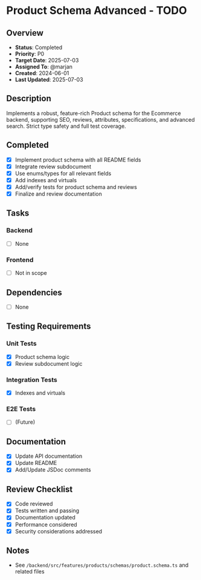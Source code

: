 # Product Schema Advanced - TODO

## Overview
- **Status**: Completed
- **Priority**: P0
- **Target Date**: 2025-07-03
- **Assigned To**: @marjan
- **Created**: 2024-06-01
- **Last Updated**: 2025-07-03

## Description
Implements a robust, feature-rich Product schema for the Ecommerce backend, supporting SEO, reviews, attributes, specifications, and advanced search. Strict type safety and full test coverage.

## Completed
- [x] Implement product schema with all README fields
- [x] Integrate review subdocument
- [x] Use enums/types for all relevant fields
- [x] Add indexes and virtuals
- [x] Add/verify tests for product schema and reviews
- [x] Finalize and review documentation

## Tasks
### Backend
- [ ] None
### Frontend
- [ ] Not in scope

## Dependencies
- [ ] None

## Testing Requirements
### Unit Tests
- [x] Product schema logic
- [x] Review subdocument logic
### Integration Tests
- [x] Indexes and virtuals
### E2E Tests
- [ ] (Future)

## Documentation
- [x] Update API documentation
- [x] Update README
- [x] Add/Update JSDoc comments

## Review Checklist
- [x] Code reviewed
- [x] Tests written and passing
- [x] Documentation updated
- [x] Performance considered
- [x] Security considerations addressed

## Notes
- See `/backend/src/features/products/schemas/product.schema.ts` and related files
